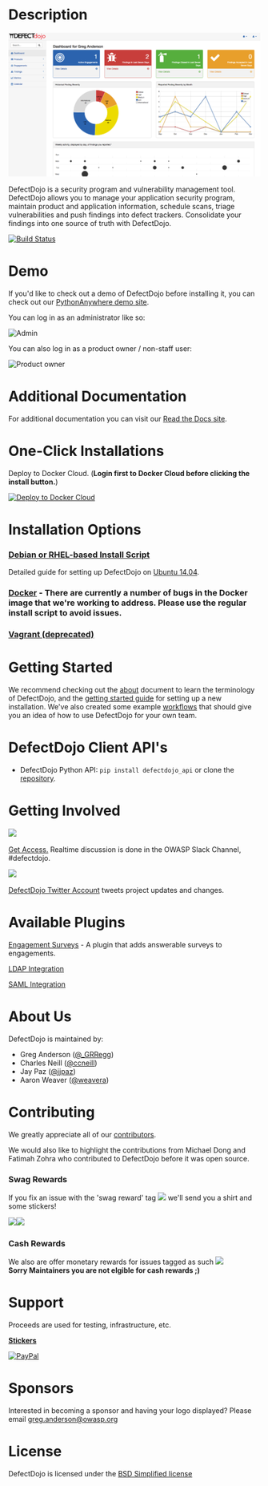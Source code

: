# Description

![Screenshot of DefectDojo](./doc/img/screenshot1.png)

DefectDojo is a security program and vulnerability management tool. DefectDojo allows you to manage your application security program, maintain product and application information, schedule scans, triage vulnerabilities and push findings into defect trackers. Consolidate your findings into one source of truth with DefectDojo.

[![Build Status](https://travis-ci.org/OWASP/django-DefectDojo.svg?branch=master)](https://travis-ci.org/OWASP/django-DefectDojo)

# Demo

If you'd like to check out a demo of DefectDojo before installing it, you can
check out our [PythonAnywhere demo site](http://defectdojo.pythonanywhere.com/).

You can log in as an administrator like so:

![Admin](https://raw.githubusercontent.com/OWASP/django-DefectDojo/master/doc/img/admin.png)

You can also log in as a product owner / non-staff user:

![Product owner](https://raw.githubusercontent.com/OWASP/django-DefectDojo/master/doc/img/owner.png)

# Additional Documentation

For additional documentation you can visit our [Read the Docs site](http://defectdojo.readthedocs.io/).

# One-Click Installations

Deploy to Docker Cloud. (<b>Login first to Docker Cloud before clicking the install button.</b>)

[![Deploy to Docker Cloud](https://files.cloud.docker.com/images/deploy-to-dockercloud.svg)](https://cloud.docker.com/stack/deploy/?repo=https://github.com/aaronweaver/docker-DefectDojo)

# Installation Options

### [Debian or RHEL-based Install Script](http://defectdojo.readthedocs.io/en/latest/getting-started.html#install-script)
Detailed guide for setting up DefectDojo on
[Ubuntu 14.04](https://github.com/rackerlabs/django-DefectDojo/wiki/DefectDojo-Installation-Guide---Ubuntu-Desktop-14.04).

### [Docker](http://defectdojo.readthedocs.io/en/latest/getting-started.html#docker-local-install) - There are currently a number of bugs in the Docker image that we're working to address. Please use the regular install script to avoid issues.

### [Vagrant (deprecated)](./doc/install_vagrant.md)

# Getting Started

We recommend checking out the [about](http://defectdojo.readthedocs.io/en/latest/about.html) document to learn the
terminology of DefectDojo, and the
[getting started guide](http://defectdojo.readthedocs.io/en/latest/getting-started.html) for setting up a new
installation. We've also created some example [workflows](http://defectdojo.readthedocs.io/en/latest/workflows.html)
that should give you an idea of how to use DefectDojo for your own team.

# DefectDojo Client API's

- DefectDojo Python API: `pip install defectdojo_api` or clone the [repository](https://github.com/aaronweaver/defectdojo_api).

# Getting Involved

<img src="https://github.com/devGregA/django-DefectDojo/blob/master/doc/img/slack_rgb.png" width="100">  

[Get Access.](https://owasp.herokuapp.com/)   Realtime discussion is done in the OWASP Slack Channel, #defectdojo.


<img src="https://github.com/devGregA/django-DefectDojo/blob/master/doc/img/Twitter_Logo.png" width="45">  

[DefectDojo Twitter Account](https://twitter.com/defect_dojo)  tweets project updates and changes.

# Available Plugins

[Engagement Surveys](https://github.com/grendel513/defectDojo-engagement-survey) - A plugin that adds answerable surveys to engagements.

[LDAP Integration](https://pythonhosted.org/django-auth-ldap/)

[SAML Integration](https://pypi.python.org/pypi/djangosaml2/)


# About Us

DefectDojo is maintained by:

- Greg Anderson ([@\_GRRegg](https://twitter.com/_GRRegg))
- Charles Neill ([@ccneill](https://twitter.com/ccneill))
- Jay Paz ([@jjpaz](https://twitter.com/jjpaz))
- Aaron Weaver ([@weavera](https://twitter.com/weavera))

# Contributing

We greatly appreciate all of our [contributors](https://github.com/OWASP/django-DefectDojo/graphs/contributors).

We would also like to highlight the contributions from Michael Dong and Fatimah Zohra who contributed to DefectDojo before it was open source.

### Swag Rewards
If you fix an issue with the 'swag reward' tag <img align="" src="https://github.com/devGregA/django-DefectDojo/blob/master/doc/img/swag_reward.png" width="90"> we'll send you a shirt and some stickers!



<img src="https://github.com/devGregA/django-DefectDojo/blob/master/doc/img/dojo_tshirt_front.png" width="300"><img src="https://github.com/devGregA/django-DefectDojo/blob/master/doc/img/dojo_tshirt_back.png" width="300">

### Cash Rewards
We also are offer monetary rewards for issues tagged as such <img align="" src="https://github.com/devGregA/django-DefectDojo/blob/master/doc/img/cash_reward.png" width="90">   
**Sorry Maintainers you are not elgible for cash rewards ;)**

# Support

Proceeds are used for testing, infrastructure, etc.

 <b>[Stickers](https://www.stickermule.com/en/marketplace/tags/defectdojo)</b>

[![PayPal](https://www.paypalobjects.com/en_US/i/btn/btn_donate_SM.gif)](https://www.paypal.com/cgi-bin/webscr?cmd=_donations&business=paypal%40owasp%2eorg&lc=US&item_name=OWASP%20DefectDojo&no_note=0&currency_code=USD&bn=PP%2dDonationsBF)

# Sponsors

Interested in becoming a sponsor and having your logo displayed? Please email greg.anderson@owasp.org

# License

DefectDojo is licensed under the [BSD Simplified license](LICENSE.md)
